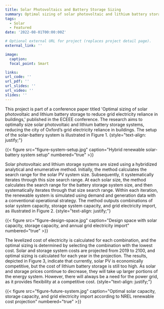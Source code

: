 ```yaml
---
title: Solar Photovoltaics and Battery Storage Sizing
summary: Optimal sizing of solar photovoltaic and lithium battery storage to reduce grid electricity reliance in buildings.
tags:
  - Solar
  - Featured
date: '2022-08-01T00:00:00Z'

# Optional external URL for project (replaces project detail page).
external_link: ''

image:
  caption: 
  focal_point: Smart

links:
url_code: ''
url_pdf: ''
url_slides: ''
url_video: ''
slides: ''
---
```

This project is part of a conference paper titled 'Optimal sizing of solar photovoltaic and lithium battery storage to reduce grid electricity reliance in buildings,' published in the ECEEE conference. The research aims to optimally size solar photovoltaic and lithium battery storage systems, reducing the city of Oxford’s grid electricity reliance in buildings. The setup of the solar-battery system is illustrated in Figure 1.
{style="text-align: justify;"}

{{< figure src="figure-system-setup.jpg" caption="Hybrid renewable solar-battery system setup" numbered="true" >}}

Solar photovoltaic and lithium storage systems are sized using a hybridized analytical and enumerative method. Initially, the method calculates the search range for the solar PV system size. Subsequently, it systematically iterates through this size search range. At each solar size, the method calculates the search range for the battery storage system size, and then systematically iterates through that size search range. Within each iteration, the renewable system is simulated using demand and generation data with a conventional operational strategy. The method outputs combinations of solar system capacity, storage system capacity, and grid electricity import, as illustrated in Figure 2.
{style="text-align: justify;"}

{{< figure src="figure-design-space.jpg" caption="Design space with solar capacity, storage capacity, and annual grid electricity import" numbered="true" >}}

The levelized cost of electricity is calculated for each combination, and the optimal sizing is determined by selecting the combination with the lowest cost. Solar and storage system costs are projected from 2019 to 2100, and optimal sizing is calculated for each year in the projection. The results, depicted in Figure 3, indicate that currently, solar PV is economically competitive, but the cost of lithium battery storage is still too high. As solar and storage prices continue to decrease, they will take up larger portions of the energy system. However, there will always be a need for the power grid, as it provides flexibility at a competitive cost.
{style="text-align: justify;"}

{{< figure src="figure-future-system.jpg" caption="Optimal solar capacity, storage capacity, and grid electricity import according to NREL renewable cost projection" numbered="true" >}}
